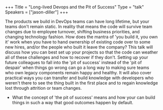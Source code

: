 +++
Title = "Long-lived Devops and the Pit of Success"
Type = "talk"
Speakers = ["jason-diller"]
+++

The products we build in DevOps teams can have long lifetime, but your teams don't remain static. In reality that means the code will survive team changes due to employee turnover, shifting business priorities, and changing technology fashion. How does the mantra of 'you build it, you own it' work when you have to hand ownership of existing code over to some new hires, and/or the people who built it leave the company? This talk will discuss how you can best set up your projects so that the code can weather all of these challenges and how to recover if they don't. Setting up your future colleagues to fall into the 'pit of success' instead of the 'pit of despair' when things go wrong can go a long way to making sure teams who own legacy components remain happy and healthy. It will also cover practical ways you can transfer and build knowledge with developers who weren't there to see the thing built in the first place and to regain knowledge lost through attrition or team changes.
- What the concept of 'the pit of success' means and how your can build things in such a way that good outcomes happen by default.
